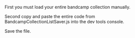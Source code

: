 First you must load your entire bandcamp collection manually.

Second copy and paste the entire code from BandcampCollectionListSaver.js into the dev tools console.

Save the file.